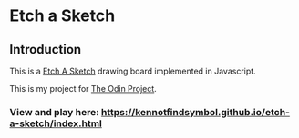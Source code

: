 # Etch a Sketch

## Introduction

This is a [Etch A Sketch](https://en.wikipedia.org/wiki/Etch_A_Sketch) drawing board implemented in Javascript.

This is my project for [The Odin Project](https://www.theodinproject.com/lessons/foundations-landing-page).

### View and play here: <https://kennotfindsymbol.github.io/etch-a-sketch/index.html>
